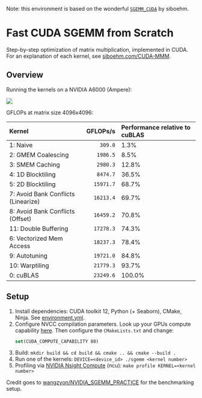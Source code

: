 Note: this environment is based on the wonderful [`SGEMM_CUDA`](https://github.com/siboehm/SGEMM_CUDA) by siboehm.

# Fast CUDA SGEMM from Scratch

Step-by-step optimization of matrix multiplication, implemented in CUDA.
For an explanation of each kernel, see [siboehm.com/CUDA-MMM](https://siboehm.com/articles/22/CUDA-MMM).

## Overview

Running the kernels on a NVIDIA A6000 (Ampere):

![](benchmark_results.png)

GFLOPs at matrix size 4096x4096:
<!-- benchmark_results -->
| Kernel                              |  GFLOPs/s | Performance relative to cuBLAS |
|:------------------------------------|----------:|:-------------------------------|
| 1: Naive                            |   `309.0` | 1.3%                           |
| 2: GMEM Coalescing                  |  `1986.5` | 8.5%                           |
| 3: SMEM Caching                     |  `2980.3` | 12.8%                          |
| 4: 1D Blocktiling                   |  `8474.7` | 36.5%                          |
| 5: 2D Blocktiling                   | `15971.7` | 68.7%                          |
| 7: Avoid Bank Conflicts (Linearize) | `16213.4` | 69.7%                          |
| 8: Avoid Bank Conflicts (Offset)    | `16459.2` | 70.8%                          |
| 11: Double Buffering                | `17278.3` | 74.3%                          |
| 6: Vectorized Mem Access            | `18237.3` | 78.4%                          |
| 9: Autotuning                       | `19721.0` | 84.8%                          |
| 10: Warptiling                      | `21779.3` | 93.7%                          |
| 0: cuBLAS                           | `23249.6` | 100.0%                         |
<!-- benchmark_results -->

## Setup

1. Install dependencies: CUDA toolkit 12, Python (+ Seaborn), CMake, Ninja. See [environment.yml](environment.yml).
1. Configure NVCC compilation parameters. Look up your GPUs compute
   capability [here](https://developer.nvidia.com/cuda-gpus). Then configure the `CMakeLists.txt` and change:
    ```cmake
    set(CUDA_COMPUTE_CAPABILITY 80)
    ```
1. Build: `mkdir build && cd build && cmake .. && cmake --build .`
1. Run one of the kernels: `DEVICE=<device_id> ./sgemm <kernel number>`
1. Profiling via [NVIDIA Nsight Compute](https://developer.nvidia.com/nsight-compute) (ncu): `make profile KERNEL=<kernel number>`

Credit goes to [wangzyon/NVIDIA_SGEMM_PRACTICE](https://github.com/wangzyon/NVIDIA_SGEMM_PRACTICE) for the benchmarking setup.
